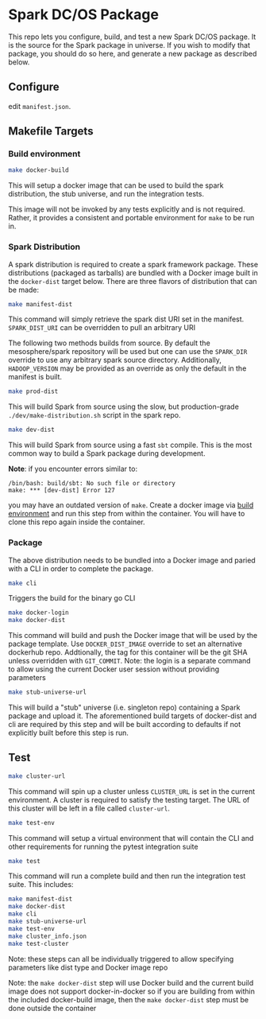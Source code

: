 # Spark DC/OS Package

This repo lets you configure, build, and test a new Spark DC/OS package.
It is the source for the Spark package in universe.  If you wish to modify
that package, you should do so here, and generate a new package as
described below.

## Configure

edit `manifest.json`.

## Makefile Targets

### Build environment
```bash
make docker-build
```
This will setup a docker image that can be used to build the spark
distribution, the stub universe, and run the integration tests.

This image will not be invoked by any tests explicitly and is not
required. Rather, it provides a consistent and portable environment for
`make` to be run in.


### Spark Distribution
A spark distribution is required to create a spark framework package.
These distributions (packaged as tarballs) are bundled with a Docker
image built in the `docker-dist` target below.
There are three flavors of distribution that can be made:
```bash
make manifest-dist
```
This command will simply retrieve the spark dist URI set in the manifest.
`SPARK_DIST_URI` can be overridden to pull an arbitrary URI

The following two methods builds from source. By default the mesosphere/spark
repository will be used but one can use the `SPARK_DIR` override to use any
arbitrary spark source directory. Additionally, `HADOOP_VERSION` may be
provided as an override as only the default in the manifest is built.

```bash
make prod-dist
```
This will build Spark from source using the slow, but production-grade
`./dev/make-distribution.sh` script in the spark repo.

```bash
make dev-dist
```
This will build Spark from source using a fast `sbt` compile.  This is the
most common way to build a Spark package during development.

**Note**: if you encounter errors similar to: 
```
/bin/bash: build/sbt: No such file or directory
make: *** [dev-dist] Error 127
```
you may have an outdated version of `make`. Create a docker image via [build environment](#build-environment) and run this step from within the container. You will have to clone this repo again inside the container.


### Package
The above distribution needs to be bundled into a Docker image and paried with
a CLI in order to complete the package.

```bash
make cli
```
Triggers the build for the binary go CLI

```bash
make docker-login
make docker-dist
```
This command will build and push the Docker image that will be used by
the package template. Use `DOCKER_DIST_IMAGE` override to set an alternative
dockerhub repo. Addtionally, the tag for this container will be the git SHA
unless overridden with `GIT_COMMIT`. Note: the login is a separate command
to allow using the current Docker user session without providing parameters

```bash
make stub-universe-url
```
This will build a "stub" universe (i.e. singleton repo) containing a
Spark package and upload it. The aforementioned build targets of docker-dist
and cli are required by this step and will be built according to defaults if not
explicitly built before this step is run.

## Test

```bash
make cluster-url
```
This command will spin up a cluster unless `CLUSTER_URL` is set in the current
environment. A cluster is required to satisfy the testing target. The URL of
this cluster will be left in a file called `cluster-url`.

```bash
make test-env
```
This command will setup a virtual environment that will contain the CLI and
other requirements for running the pytest integration suite

```bash
make test
```
This command will run a complete build and then run the integration test suite.
This includes:
```bash
make manifest-dist
make docker-dist
make cli
make stub-universe-url
make test-env
make cluster_info.json
make test-cluster
```
Note: these steps can all be individually triggered to allow specifying
parameters like dist type and Docker image repo

Note: the `make docker-dist` step will use Docker build and the current build
image does not support docker-in-docker so if you are building from within
the included docker-build image, then the `make docker-dist` step must be done
outside the container
